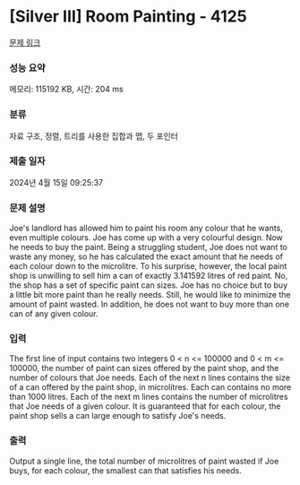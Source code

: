 # [Silver III] Room Painting - 4125 

[문제 링크](https://www.acmicpc.net/problem/4125) 

### 성능 요약

메모리: 115192 KB, 시간: 204 ms

### 분류

자료 구조, 정렬, 트리를 사용한 집합과 맵, 두 포인터

### 제출 일자

2024년 4월 15일 09:25:37

### 문제 설명

<p>Joe's landlord has allowed him to paint his room any colour that he wants, even multiple colours. Joe has come up with a very colourful design. Now he needs to buy the paint. Being a struggling student, Joe does not want to waste any money, so he has calculated the exact amount that he needs of each colour down to the microlitre. To his surprise, however, the local paint shop is unwilling to sell him a can of exactly 3.141592 litres of red paint. No, the shop has a set of specific paint can sizes. Joe has no choice but to buy a little bit more paint than he really needs. Still, he would like to minimize the amount of paint wasted. In addition, he does not want to buy more than one can of any given colour.</p>

### 입력 

 <p>The first line of input contains two integers 0 < n <= 100000 and 0 < m <= 100000, the number of paint can sizes offered by the paint shop, and the number of colours that Joe needs. Each of the next n lines contains the size of a can offered by the paint shop, in microlitres. Each can contains no more than 1000 litres. Each of the next m lines contains the number of microlitres that Joe needs of a given colour. It is guaranteed that for each colour, the paint shop sells a can large enough to satisfy Joe's needs.</p>

### 출력 

 <p>Output a single line, the total number of microlitres of paint wasted if Joe buys, for each colour, the smallest can that satisfies his needs.</p>

